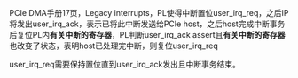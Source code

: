 PCIe DMA手册17页，Legacy interrupts，PL使得中断置位user_irq_req，之后IP将发出user_irq_ack，表示已将此中断发送给PCIe host，之后host完成中断事务后复位PL内**有关中断的寄存器**，PL判断user_irq_ack  assert且**有关中断的寄存器**也改变了状态，表明host已处理完中断，则复位user_irq_req

user_irq_req需要保持置位直到user_irq_ack发出且中断事务结束。
